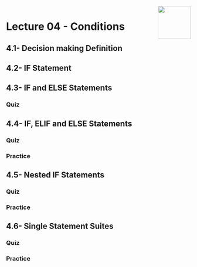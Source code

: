 <img align="right" width="90" height="90" src="https://github.com/cs-MohamedAyman/Computer-Science-Textbooks/blob/master/logos/python.jpg">

# Lecture 04 - Conditions
## 4.1- Decision making Definition
## 4.2- IF Statement
## 4.3- IF and ELSE Statements
### Quiz
## 4.4- IF, ELIF and ELSE Statements
### Quiz
### Practice
## 4.5- Nested IF Statements
### Quiz
### Practice
## 4.6- Single Statement Suites
### Quiz
### Practice
